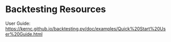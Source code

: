# Backtesting Resources

User Guide: https://kernc.github.io/backtesting.py/doc/examples/Quick%20Start%20User%20Guide.html
